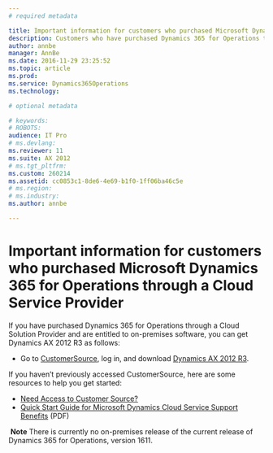 ```yaml
---
# required metadata

title: Important information for customers who purchased Microsoft Dynamics 365 for Operations through a Cloud Service Provider | Microsoft Docs
description: Customers who have purchased Dynamics 365 for Operations through a Microsoft Cloud Solution Provider (CSP) and are entitled to on-premises software can download Dynamics AX 2012 R3 from CustomerSource. 
author: annbe
manager: AnnBe
ms.date: 2016-11-29 23:25:52
ms.topic: article
ms.prod: 
ms.service: Dynamics365Operations
ms.technology: 

# optional metadata

# keywords: 
# ROBOTS: 
audience: IT Pro
# ms.devlang: 
ms.reviewer: 11
ms.suite: AX 2012
# ms.tgt_pltfrm: 
ms.custom: 260214
ms.assetid: cc0853c1-8de6-4e69-b1f0-1ff06ba46c5e
# ms.region: 
# ms.industry: 
ms.author: annbe

---
```


# Important information for customers who purchased Microsoft Dynamics 365 for Operations through a Cloud Service Provider

If you have purchased Dynamics 365 for Operations through a Cloud Solution Provider and are entitled to on-premises software, you can get Dynamics AX 2012 R3 as follows:

-   Go to [CustomerSource](https://mbs.microsoft.com/customersource/), log in, and download [Dynamics AX 2012 R3](https://mbs.microsoft.com/customersource/northamerica/AX/downloads/product-releases/MSDYAX2012R3Release).

If you haven’t previously accessed CustomerSource, here are some resources to help you get started:

-   [Need Access to Customer Source?](https://mbs.microsoft.com/customersource/northamerica/news-events/news-events/NeedAccesstoCustomerSource)
-   [Quick Start Guide for Microsoft Dynamics Cloud Service Support Benefits](http://go.microsoft.com/fwlink/?LinkId=530335) (PDF)

 **Note** There is currently no on-premises release of the current release of Dynamics 365 for Operations, version 1611.

